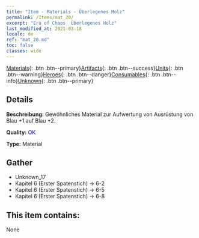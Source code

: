 ```yaml
---
title: "Item - Materials - Überlegenes Holz"
permalink: /Items/mat_20/
excerpt: "Era of Chaos  Überlegenes Holz"
last_modified_at: 2021-03-18
locale: de
ref: "mat_20.md"
toc: false
classes: wide
---
```

 [Materials](/de/Items/){: .btn .btn--primary}[Artifacts](/de/Items/Artifacts/){: .btn .btn--success}[Units](/de/Items/Units/){: .btn .btn--warning}[Heroes](/de/Items/Heroes/){: .btn .btn--danger}[Consumables](/de/Items/Consumables/){: .btn .btn--info}[Unknown](/de/Items/Unknown/){: .btn .btn--primary}

## Details
 **Beschreibung:** Gewöhnliches Material zur Aufwertung von Ausrüstung von Blau +1 auf Blau +2.

 **Quality:** <span style="color: #0000CD">OK</span>

 **Type:** Material

## Gather

*    Unknown_17 
*    Kapitel 6 (Erster Spatenstich) -> 6-2 
*    Kapitel 6 (Erster Spatenstich) -> 6-5 
*    Kapitel 6 (Erster Spatenstich) -> 6-8 

## This item contains:

  None

